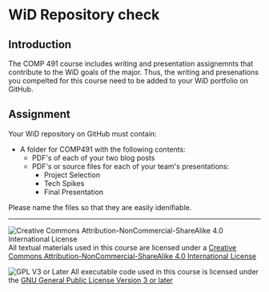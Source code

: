 # WiD Repository check

## Introduction

The COMP 491 course includes writing and presentation assignemnts that contribute to the WiD goals of the major.  Thus, the writing and presenations you compelted for this course need to be added to your WiD portfolio on GitHub.

## Assignment

Your WiD repository on GitHub must contain:
* A folder for COMP491 with the following contents:
  * PDF's of each of your two blog posts
  * PDF's or source files for each of your team's presentations:
    * Project Selection
    * Tech Spikes
    * Final Presentation

Please name the files so that they are easily idenifiable.


---

![Creative Commons Attribution-NonCommercial-ShareAlike 4.0 International License](https://i.creativecommons.org/l/by-nc-sa/4.0/88x31.png "Creative Commons Attribution-NonCommercial-ShareAlike 4.0 International License") All textual materials used in this course are licensed under a [Creative Commons Attribution-NonCommercial-ShareAlike 4.0 International License](http://creativecommons.org/licenses/by-nc-sa/4.0/)

![GPL V3 or Later](https://www.gnu.org/graphics/gplv3-or-later-sm.png "GPL V3 or later") All executable code used in this course is licensed under the [GNU General Public License Version 3 or later](https://www.gnu.org/licenses/gpl.txt)
